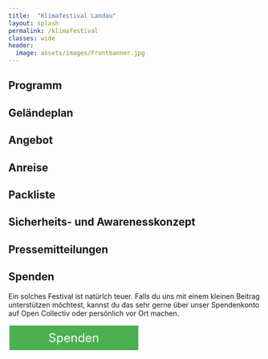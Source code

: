 ```yaml
---
title:  "Klimafestival Landau"
layout: splash
permalink: /klimafestival
classes: wide
header:
  image: assets/images/Frontbanner.jpg
---
```


<h2>Programm</h2>

<h2>Geländeplan</h2>

<h2>Angebot</h2>

<h2>Anreise</h2>

<h2>Packliste</h2>

<h2>Sicherheits- und Awarenesskonzept</h2>

<h2>Pressemitteilungen</h2>

<h2>Spenden</h2>
Ein solches Festival ist natürlch teuer. Falls du uns mit einem kleinen Beitrag unterstützen möchtest, kannst du das sehr gerne über unser Spendenkonto auf Open Collectiv oder persönlich vor Ort machen. 

<p> </p>

<style>
.button1 {
  border: none;
  color: white;
  padding: 10px 10px;
  text-align: center;
  text-decoration: none;
  display: inline-block;
  font-size: 24px;
  margin: 2px 2px 35px;
  float: left !important;
  cursor: pointer;
  width: 47%;
}

.button1 {background-color: #4CAF50;} /* Green */

</style>  
  
<a class="button1" href="https://opencollective.com/klimastreik-landau"
       target="" style="color: white" >Spenden</a>
